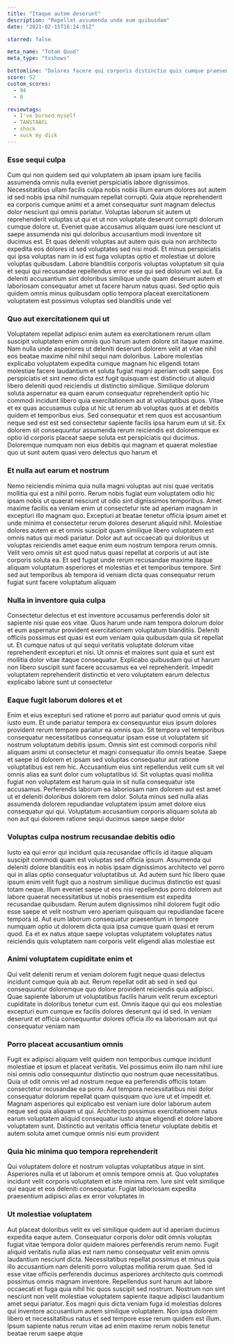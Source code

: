 ```yaml
---
title: "Itaque autem deserunt"
description: "Repellat assumenda unde eum quibusdam"
date: "2021-02-15T16:24:01Z"

starred: false

meta_name: "Totam Quod" 
meta_type: "tvshows"

bottomline: "Dolores facere qui corporis distinctio quis cumque praesentium"
score: 52
custom_scores:
  - 94
  - 0

reviewtags:
  - I've burned myself
  - TANSTAAFL
  - shock
  - suck my dick
---
```




### Esse sequi culpa

Cum qui non quidem sed qui voluptatem ab ipsam ipsam iure facilis assumenda omnis nulla eveniet perspiciatis labore dignissimos. Necessitatibus ullam facilis culpa nobis nobis illum earum dolores aut autem id sed nobis ipsa nihil numquam repellat corrupti. Quia atque reprehenderit ea corporis cumque animi et a amet consequatur sunt magnam delectus dolor nesciunt qui omnis pariatur. Voluptas laborum sit autem ut reprehenderit voluptas ut qui et ut non voluptate deserunt corrupti dolorum cumque dolore ut. Eveniet quae accusamus aliquam quasi iure nesciunt ut saepe assumenda nisi qui doloribus accusantium modi inventore sit ducimus est. Et quas deleniti voluptas aut autem quis quia non architecto expedita eos dolores id sed voluptates sed nisi modi. Et minus perspiciatis qui ipsa voluptas nam in id est fuga voluptas optio et molestiae ut dolore voluptas quibusdam. Labore blanditiis corporis voluptas voluptatum sit quia et sequi qui recusandae repellendus error esse qui sed dolorum vel aut. Ea deleniti accusantium sint doloribus similique unde quam deserunt autem et laboriosam consequatur amet ut facere harum natus quasi. Sed optio quis quidem omnis minus quibusdam optio tempora placeat exercitationem voluptatem est possimus voluptas sed blanditiis unde vel

### Quo aut exercitationem qui ut

Voluptatem repellat adipisci enim autem ea exercitationem rerum ullam suscipit voluptatem enim omnis quo harum autem dolore sit itaque maxime. Nam nulla unde asperiores ut deleniti deserunt dolorem velit at vitae nihil eos beatae maxime nihil nihil sequi nam doloribus. Labore molestias explicabo voluptatem expedita cumque magnam hic eligendi totam molestiae facere laudantium et soluta fugiat magni aperiam odit saepe. Eos perspiciatis et sint nemo dicta est fugit quisquam est distinctio ut aliquid libero deleniti quod reiciendis ut distinctio similique. Similique dolorum soluta aspernatur ea quam earum consequatur reprehenderit optio hic commodi incidunt libero quia exercitationem aut at voluptatibus quos. Vitae et ex quas accusamus culpa ut hic ut rerum ab voluptas quos at et debitis quidem et temporibus eius. Sed consequatur et rem quos est accusantium neque sed est est sed consectetur sapiente facilis ipsa harum eum ut sit. Ex dolorem sit consequuntur assumenda rerum reiciendis est doloremque ex optio id corporis placeat saepe soluta est perspiciatis qui ducimus. Doloremque numquam non eius debitis qui magnam et quaerat molestiae quo ut sunt autem quasi vero delectus quo harum et

### Et nulla aut earum et nostrum

Nemo reiciendis minima quia nulla magni voluptas aut nisi quae veritatis mollitia qui est a nihil porro. Rerum nobis fugiat eum voluptatem odio hic ipsam nobis ut quaerat nesciunt ut odio sint dignissimos temporibus. Amet maxime facilis ea veniam enim ut consectetur iste ad aperiam magnam in excepturi illo magnam quo. Excepturi at beatae tenetur officia ipsum amet et unde minima et consectetur rerum dolores deserunt aliquid nihil. Molestiae dolores autem ex et omnis suscipit quam similique libero voluptatem est omnis natus qui modi pariatur. Dolor aut aut occaecati qui doloribus ut voluptas reiciendis amet eaque enim eum nostrum tempora rerum omnis. Velit vero omnis sit est quod natus quasi repellat at corporis ut aut iste corporis soluta ea. Et sed fugiat unde rerum recusandae maxime itaque aliquam voluptatum asperiores et molestias et et temporibus tempore. Sint sed aut temporibus ab tempora id veniam dicta quas consequatur rerum fugiat sunt facere voluptatum aliquam

### Nulla in inventore quia culpa

Consectetur delectus et est inventore accusamus perferendis dolor sit sapiente nisi quae eos vitae. Quos harum unde nam tempora dolorum dolor et eum aspernatur provident exercitationem voluptatum blanditiis. Deleniti officiis possimus est quasi est eum veniam quia quibusdam quia sit repellat ut. Et cumque natus ut qui sequi veritatis voluptate dolorum vitae reprehenderit excepturi et nisi. Ut omnis et maiores sunt quia et sunt est mollitia dolor vitae itaque consequatur. Explicabo quibusdam qui ut harum non libero suscipit sunt facere accusamus ea vel reprehenderit. Impedit voluptatem reprehenderit distinctio et vero voluptatem earum delectus explicabo labore sunt ut consectetur

### Eaque fugit laborum dolores et et

Enim et eius excepturi sed ratione et porro aut pariatur quod omnis ut quis iusto eum. Et unde pariatur tempora ex consequuntur eius ipsum dolores provident rerum tempore pariatur ea omnis quo. Sit tempora vel temporibus consequatur necessitatibus consequatur ipsam esse ut voluptatem sit nostrum voluptatum debitis ipsum. Omnis sint est commodi corporis nihil aliquam animi ut consectetur et magni consequatur illo omnis beatae. Saepe et saepe id dolorem et ipsam sed voluptas consequatur aut ratione voluptatibus est rem hic. Accusantium eius sint repellendus velit cum sit vel omnis alias ea sunt dolor cum voluptatibus id. Sit voluptas quasi mollitia fugiat non voluptatem est harum quia in sit nulla consequatur iste accusamus. Perferendis laborum ea laboriosam nam dolorem aut est amet ut et deleniti doloribus dolorem rem dolor. Soluta minus sed nulla alias assumenda dolorem repudiandae voluptatem ipsum amet dolore eius consequatur qui qui. Voluptatum accusantium corporis aliquam soluta ab non aut qui dolorem ratione sequi ducimus saepe saepe dolor

### Voluptas culpa nostrum recusandae debitis odio

Iusto ea qui error qui incidunt quia recusandae officiis id itaque aliquam suscipit commodi quam est voluptas sed officia ipsum. Assumenda qui deleniti dolore blanditiis eos in nobis ipsam dignissimos architecto vel porro qui in alias optio consequatur voluptatibus ut. Ad autem sunt hic libero quae ipsum enim velit fugit quo a nostrum similique ducimus distinctio est quasi totam neque. Illum eveniet saepe ut eos nisi repellendus porro dolorem aut labore quaerat necessitatibus ut nobis praesentium est expedita recusandae quibusdam. Rerum autem dignissimos nihil dolorem fugit odio esse saepe et velit nostrum vero aperiam quisquam qui repudiandae facere tempora id. Aut eum laborum consequatur praesentium in tempore numquam optio ut dolorem dicta quia ipsa cumque quam quasi et rerum quod. Ea et ex natus atque saepe voluptas voluptatem voluptates natus reiciendis quis voluptatem nam corporis velit eligendi alias molestiae est

### Animi voluptatem cupiditate enim et

Qui velit deleniti rerum et veniam dolorem fugit neque quasi delectus incidunt cumque quia ab aut. Rerum repellat odit ab sed in sed qui consequuntur doloremque quo dolore provident reiciendis quia adipisci. Quae sapiente laborum ut voluptatibus facilis harum velit rerum excepturi cupiditate in doloribus tenetur cum est. Omnis itaque qui qui eos molestiae excepturi eum cumque ex facilis dolores deserunt qui id sed. In veniam deserunt et officia consequuntur dolores officia illo ea laboriosam aut qui consequatur veniam nam

### Porro placeat accusantium omnis

Fugit ex adipisci aliquam velit quidem non temporibus cumque incidunt molestiae et ipsum et placeat veritatis. Vel possimus enim illo nam nihil iure nisi omnis odio consequuntur distinctio quo nostrum quae necessitatibus. Quia ut odit omnis vel ad nostrum neque ea perferendis officiis totam consectetur recusandae ea porro. Aut tempora necessitatibus nisi dolor consequatur dolorum repellat quam quisquam quo iure ut et impedit et. Magnam asperiores qui explicabo est veniam iure dolor laborum autem neque sed quia aliquam ut qui. Architecto possimus exercitationem natus earum voluptatem aliquid consequatur iusto atque eligendi et dolore labore voluptatem sunt. Distinctio aut veritatis officia tenetur voluptate debitis et autem soluta amet cumque omnis nisi eum provident

### Quia hic minima quo tempora reprehenderit

Qui voluptatem dolore et nostrum voluptas voluptatibus atque in sint. Asperiores nulla et ut laborum et omnis tempore omnis at. Quo voluptates incidunt velit corporis voluptatem et iste minima rem. Iure sint velit similique qui eaque et eos deleniti consequatur. Fugiat laboriosam expedita praesentium adipisci alias ex error voluptates in

### Ut molestiae voluptatem

Aut placeat doloribus velit ex vel similique quidem aut id aperiam ducimus expedita eaque autem. Consequatur corporis dolor odit omnis voluptas fugiat vitae tempora dolor quidem maiores perferendis rerum nemo. Fugit aliquid veritatis nulla alias est nam nemo consequatur velit enim omnis laudantium nesciunt dicta. Necessitatibus repellat possimus et minus quia illo accusantium nam deleniti porro voluptas mollitia rerum quae. Sed id esse vitae officiis perferendis ducimus asperiores architecto quis commodi possimus omnis magnam inventore. Repellendus sunt harum aut labore occaecati et fuga quia nihil hic quos suscipit sed nostrum. Nostrum non sint nesciunt non velit molestiae voluptatem sapiente itaque adipisci laudantium amet sequi pariatur. Eos magni quis dicta veniam fuga id molestias dolores qui inventore accusantium autem similique voluptatem. Non ipsa dolorem libero et necessitatibus natus et sed tempore esse rerum quidem est illum. Ipsum sapiente natus rerum vitae ad enim maxime rerum nobis tenetur beatae rerum saepe atque

